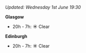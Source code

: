 *Updated: Wednesday 1st June 19:30*

**Glasgow**

* 20h - 7h: :sunny: Clear

**Edinburgh**

* 20h - 7h: :sunny: Clear
